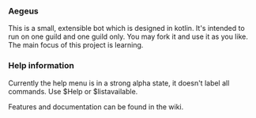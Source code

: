 ### Aegeus
This is a small, extensible bot which is designed in kotlin. It's intended to run on one guild and one guild only.
You may fork it and use it as you like. The main focus of this project is learning. 

### Help information
Currently the help menu is in a strong alpha state, it doesn't label all commands. Use $Help or $listavailable.


Features and documentation can be found in the wiki.
